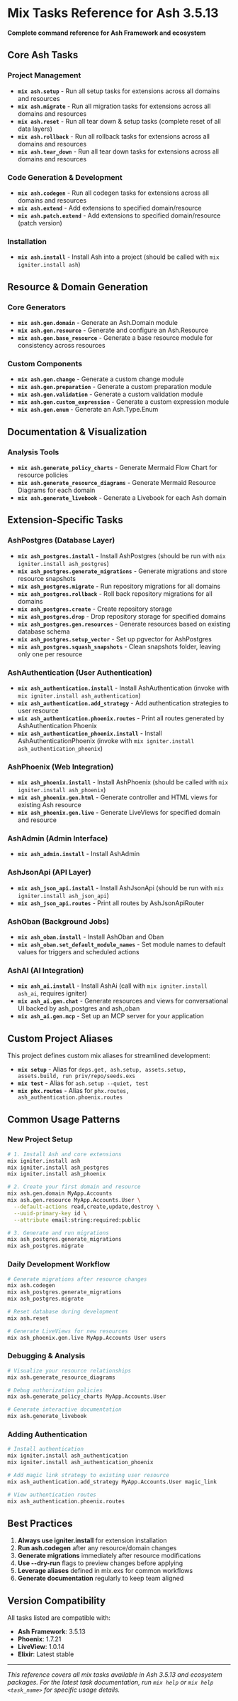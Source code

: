 # Mix Tasks Reference for Ash 3.5.13
**Complete command reference for Ash Framework and ecosystem**

## Core Ash Tasks

### Project Management
- **`mix ash.setup`** - Run all setup tasks for extensions across all domains and resources
- **`mix ash.migrate`** - Run all migration tasks for extensions across all domains and resources  
- **`mix ash.reset`** - Run all tear down & setup tasks (complete reset of all data layers)
- **`mix ash.rollback`** - Run all rollback tasks for extensions across all domains and resources
- **`mix ash.tear_down`** - Run all tear down tasks for extensions across all domains and resources

### Code Generation & Development
- **`mix ash.codegen`** - Run all codegen tasks for extensions across all domains and resources
- **`mix ash.extend`** - Add extensions to specified domain/resource
- **`mix ash.patch.extend`** - Add extensions to specified domain/resource (patch version)

### Installation
- **`mix ash.install`** - Install Ash into a project (should be called with `mix igniter.install ash`)

## Resource & Domain Generation

### Core Generators
- **`mix ash.gen.domain`** - Generate an Ash.Domain module
- **`mix ash.gen.resource`** - Generate and configure an Ash.Resource
- **`mix ash.gen.base_resource`** - Generate a base resource module for consistency across resources

### Custom Components
- **`mix ash.gen.change`** - Generate a custom change module
- **`mix ash.gen.preparation`** - Generate a custom preparation module  
- **`mix ash.gen.validation`** - Generate a custom validation module
- **`mix ash.gen.custom_expression`** - Generate a custom expression module
- **`mix ash.gen.enum`** - Generate an Ash.Type.Enum

## Documentation & Visualization

### Analysis Tools
- **`mix ash.generate_policy_charts`** - Generate Mermaid Flow Chart for resource policies
- **`mix ash.generate_resource_diagrams`** - Generate Mermaid Resource Diagrams for each domain
- **`mix ash.generate_livebook`** - Generate a Livebook for each Ash domain

## Extension-Specific Tasks

### AshPostgres (Database Layer)
- **`mix ash_postgres.install`** - Install AshPostgres (should be run with `mix igniter.install ash_postgres`)
- **`mix ash_postgres.generate_migrations`** - Generate migrations and store resource snapshots
- **`mix ash_postgres.migrate`** - Run repository migrations for all domains
- **`mix ash_postgres.rollback`** - Roll back repository migrations for all domains
- **`mix ash_postgres.create`** - Create repository storage
- **`mix ash_postgres.drop`** - Drop repository storage for specified domains
- **`mix ash_postgres.gen.resources`** - Generate resources based on existing database schema
- **`mix ash_postgres.setup_vector`** - Set up pgvector for AshPostgres
- **`mix ash_postgres.squash_snapshots`** - Clean snapshots folder, leaving only one per resource

### AshAuthentication (User Authentication)
- **`mix ash_authentication.install`** - Install AshAuthentication (invoke with `mix igniter.install ash_authentication`)
- **`mix ash_authentication.add_strategy`** - Add authentication strategies to user resource
- **`mix ash_authentication.phoenix.routes`** - Print all routes generated by AshAuthentication Phoenix
- **`mix ash_authentication_phoenix.install`** - Install AshAuthenticationPhoenix (invoke with `mix igniter.install ash_authentication_phoenix`)

### AshPhoenix (Web Integration)
- **`mix ash_phoenix.install`** - Install AshPhoenix (should be called with `mix igniter.install ash_phoenix`)
- **`mix ash_phoenix.gen.html`** - Generate controller and HTML views for existing Ash resource
- **`mix ash_phoenix.gen.live`** - Generate LiveViews for specified domain and resource

### AshAdmin (Admin Interface)
- **`mix ash_admin.install`** - Install AshAdmin

### AshJsonApi (API Layer)
- **`mix ash_json_api.install`** - Install AshJsonApi (should be run with `mix igniter.install ash_json_api`)
- **`mix ash_json_api.routes`** - Print all routes by AshJsonApiRouter

### AshOban (Background Jobs)
- **`mix ash_oban.install`** - Install AshOban and Oban
- **`mix ash_oban.set_default_module_names`** - Set module names to default values for triggers and scheduled actions

### AshAI (AI Integration)
- **`mix ash_ai.install`** - Install AshAi (call with `mix igniter.install ash_ai`, requires igniter)
- **`mix ash_ai.gen.chat`** - Generate resources and views for conversational UI backed by ash_postgres and ash_oban
- **`mix ash_ai.gen.mcp`** - Set up an MCP server for your application

## Custom Project Aliases

This project defines custom mix aliases for streamlined development:

- **`mix setup`** - Alias for `deps.get, ash.setup, assets.setup, assets.build, run priv/repo/seeds.exs`
- **`mix test`** - Alias for `ash.setup --quiet, test`
- **`mix phx.routes`** - Alias for `phx.routes, ash_authentication.phoenix.routes`

## Common Usage Patterns

### New Project Setup
```bash
# 1. Install Ash and core extensions
mix igniter.install ash
mix igniter.install ash_postgres
mix igniter.install ash_phoenix

# 2. Create your first domain and resource
mix ash.gen.domain MyApp.Accounts
mix ash.gen.resource MyApp.Accounts.User \
  --default-actions read,create,update,destroy \
  --uuid-primary-key id \
  --attribute email:string:required:public

# 3. Generate and run migrations
mix ash_postgres.generate_migrations
mix ash_postgres.migrate
```

### Daily Development Workflow
```bash
# Generate migrations after resource changes
mix ash.codegen
mix ash_postgres.generate_migrations
mix ash_postgres.migrate

# Reset database during development
mix ash.reset

# Generate LiveViews for new resources
mix ash_phoenix.gen.live MyApp.Accounts User users
```

### Debugging & Analysis
```bash
# Visualize your resource relationships
mix ash.generate_resource_diagrams

# Debug authorization policies
mix ash.generate_policy_charts MyApp.Accounts.User

# Generate interactive documentation
mix ash.generate_livebook
```

### Adding Authentication
```bash
# Install authentication
mix igniter.install ash_authentication
mix igniter.install ash_authentication_phoenix

# Add magic link strategy to existing user resource
mix ash_authentication.add_strategy MyApp.Accounts.User magic_link

# View authentication routes
mix ash_authentication.phoenix.routes
```

## Best Practices

1. **Always use igniter.install** for extension installation
2. **Run ash.codegen** after any resource/domain changes
3. **Generate migrations** immediately after resource modifications
4. **Use --dry-run** flags to preview changes before applying
5. **Leverage aliases** defined in mix.exs for common workflows
6. **Generate documentation** regularly to keep team aligned

## Version Compatibility

All tasks listed are compatible with:
- **Ash Framework**: 3.5.13
- **Phoenix**: 1.7.21
- **LiveView**: 1.0.14
- **Elixir**: Latest stable

---

*This reference covers all mix tasks available in Ash 3.5.13 and ecosystem packages. For the latest task documentation, run `mix help` or `mix help <task_name>` for specific usage details.* 